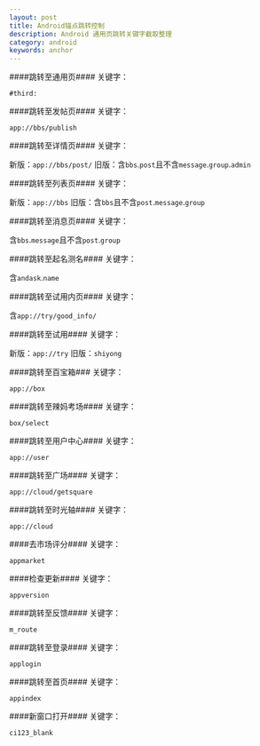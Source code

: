 ```yaml
---
layout: post
title: Android锚点跳转控制
description: Android 通用页跳转关键字截取整理
category: android
keywords: anchor  
---
```



####跳转至通用页####
关键字：


`#third:`

####跳转至发帖页####
关键字：


`app://bbs/publish`

####跳转至详情页####
关键字：


新版：`app://bbs/post/`
旧版：含`bbs`.`post`且不含`message`.`group`.`admin`

####跳转至列表页####
关键字：


新版：`app://bbs`
旧版：含`bbs`且不含`post`.`message`.`group`

####跳转至消息页####
关键字：


含`bbs`.`message`且不含`post`.`group`

####跳转至起名测名####
关键字：


含`andask`.`name`

####跳转至试用内页####
关键字：


含`app://try/good_info/`

####跳转至试用####
关键字：


新版：`app://try`
旧版：`shiyong`

####跳转至百宝箱###
关键字：


`app://box`

####跳转至辣妈考场####
关键字：


`box/select`

####跳转至用户中心####
关键字：


`app://user`

####跳转至广场####
关键字：


`app://cloud/getsquare`

####跳转至时光轴####
关键字：


`app://cloud`

####去市场评分####
关键字：


`appmarket`

####检查更新####
关键字：


`appversion`

####跳转至反馈####
关键字：


`m_route`

####跳转至登录####
关键字：


`applogin`

####跳转至首页####
关键字：


`appindex`

####新窗口打开####
关键字：


`ci123_blank`

